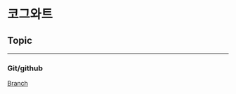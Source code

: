 # 코그와트

## Topic
***

### **Git/github**
[Branch](https://github.com/mangji12/mangji12/blob/master/GIt%26github/Branch/Branch.md)

